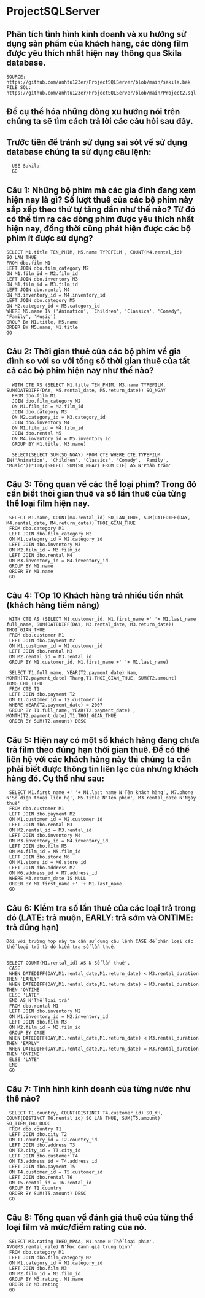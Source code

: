 # ProjectSQLServer
 
 ## Phân tích tình hình kinh doanh và xu hướng sử dụng sản phẩm của khách hàng, các dòng film được yêu thích nhất hiện nay thông qua Skila database.
    SOURCE: https://github.com/anhtu123er/ProjectSQLServer/blob/main/sakila.bak
    FILE SQL: https://github.com/anhtu123er/ProjectSQLServer/blob/main/Project2.sql
 ## Để cụ thể hóa những dòng xu hướng nói trên chúng ta sẽ tìm cách trả lời các câu hỏi sau đây.
 ## Trước tiên để tránh sử dụng sai sót về sử dụng database chúng ta sử dụng câu lệnh:
      USE Sakila
      GO
## Câu 1: Những bộ phim mà các gia đình đang xem hiện nay là gì? Số lượt thuê của các bộ phim này sắp xếp theo thứ tự tăng dần như thế nào? Từ đó có thể tìm ra các dòng phim được yêu thích nhất hiện nay, đồng thời cũng phát hiện được các bộ phim ít được sử dụng?
    SELECT M1.title TEN_PHIM, M5.name TYPEFILM , COUNT(M4.rental_id) SO_LAN_THUE
    FROM dbo.film M1
    LEFT JOIN dbo.film_category M2
    ON M1.film_id = M2.film_id
    LEFT JOIN dbo.inventory M3
    ON M1.film_id = M3.film_id
    LEFT JOIN dbo.rental M4
    ON M3.inventory_id = M4.inventory_id
    LEFT JOIN dbo.category M5
    ON M2.category_id = M5.category_id
    WHERE M5.name IN ('Animation', 'Children', 'Classics', 'Comedy', 'Family', 'Music')
    GROUP BY M1.title, M5.name
    ORDER BY M5.name, M1.title
    GO
##   Câu 2: Thời gian thuê của các bộ phim về gia đình so với so với tổng số thời gian thuê của tất cả các bộ phim hiện nay như thế nào? 
      WITH CTE AS (SELECT M1.title TEN_PHIM, M3.name TYPEFILM, SUM(DATEDIFF(DAY, M5.rental_date, M5.return_date)) SO_NGAY
      FROM dbo.film M1
      JOIN dbo.film_category M2
      ON M1.film_id = M2.film_id
      JOIN dbo.category M3
      ON M2.category_id = M3.category_id
      JOIN dbo.inventory M4
      ON M1.film_id = M4.film_id
      JOIN dbo.rental M5
      ON M4.inventory_id = M5.inventory_id
      GROUP BY M1.title, M3.name)

      SELECT(SELECT SUM(SO_NGAY) FROM CTE WHERE CTE.TYPEFILM IN('Animation', 'Children', 'Classics', 'Comedy', 'Family', 'Music'))*100/(SELECT SUM(SO_NGAY) FROM CTE) AS N'Phần trăm'
##   Câu 3: Tổng quan về các thể loại phim? Trong đó cần biết thòi gian thuê và số lần thuê của từng thể loại film hiện nay.
     SELECT M1.name, COUNT(m4.rental_id) SO_LAN_THUE, SUM(DATEDIFF(DAY, M4.rental_date, M4.return_date)) THOI_GIAN_THUE
     FROM dbo.category M1
     LEFT JOIN dbo.film_category M2
     ON M1.category_id = M2.category_id
     LEFT JOIN dbo.inventory M3
     ON M2.film_id = M3.film_id
     LEFT JOIN dbo.rental M4
     ON M3.inventory_id = M4.inventory_id
     GROUP BY M1.name
     ORDER BY M1.name
     GO
## Câu 4: TOp 10 Khách hàng trả nhiều tiền nhất (khách hàng tiềm năng)
     WITH CTE AS (SELECT M1.customer_id, M1.first_name +' '+ M1.last_name full_name, SUM(DATEDIFF(DAY, M3.rental_date, M3.return_date)) THOI_GIAN_THUE
     FROM dbo.customer M1
     LEFT JOIN dbo.payment M2
     ON M1.customer_id = M2.customer_id
     LEFT JOIN dbo.rental M3
     ON M2.rental_id = M3.rental_id
     GROUP BY M1.customer_id, M1.first_name +' '+ M1.last_name)

     SELECT T1.full_name, YEAR(T2.payment_date) Nam, MONTH(T2.payment_date) Thang,T1.THOI_GIAN_THUE, SUM(T2.amount) TONG_CHI_TIEU
     FROM CTE T1
     LEFT JOIN dbo.payment T2
     ON T1.customer_id = T2.customer_id
     WHERE YEAR(T2.payment_date) = 2007
     GROUP BY T1.full_name, YEAR(T2.payment_date) , MONTH(T2.payment_date),T1.THOI_GIAN_THUE
     ORDER BY SUM(T2.amount) DESC
##   Câu 5: Hiện nay có một số khách hàng đang chưa trả film theo đúng hạn thời gian thuê. Để có thể liên hệ với các khách hàng này thì chúng ta cần phải biết được thông tin liên lạc của nhưng khách hàng đó. Cụ thể như sau:

     SELECT M1.first_name +' '+ M1.last_name N'Tên khách hàng', M7.phone N'Số điện thoại liên hệ', M5.title N'Tên phim', M3.rental_date N'Ngày thuê'
     FROM dbo.customer M1
     LEFT JOIN dbo.payment M2
     ON M1.customer_id = M2.customer_id
     LEFT JOIN dbo.rental M3
     ON M2.rental_id = M3.rental_id
     LEFT JOIN dbo.inventory M4
     ON M3.inventory_id = M4.inventory_id
     LEFT JOIN dbo.film M5
     ON M4.film_id = M5.film_id
     LEFT JOIN dbo.store M6
     ON M1.store_id = M6.store_id
     LEFT JOIN dbo.address M7
     ON M6.address_id = M7.address_id
     WHERE M3.return_date IS NULL
     ORDER BY M1.first_name +' '+ M1.last_name
     GO
     
## Câu 6: Kiểm tra số lần thuê của các loại trả trong đó (LATE: trả muộn, EARLY: trả sớm và ONTIME: trả đúng hạn)  


    Đối với trường hợp này ta cần sử dụng câu lệnh CASE để phân loại các thể loại trả từ đó kiểm tra số lần thuê.
    
    
    SELECT COUNT(M1.rental_id) AS N'Số lần thuê', 
     CASE
     WHEN DATEDIFF(DAY,M1.rental_date,M1.return_date) < M3.rental_duration THEN 'EARLY'
     WHEN DATEDIFF(DAY,M1.rental_date,M1.return_date) = M3.rental_duration THEN 'ONTIME'
     ELSE 'LATE'
     END AS N'Thể loại trả'
     FROM dbo.rental M1
     LEFT JOIN dbo.inventory M2
     ON M1.inventory_id = M2.inventory_id
     LEFT JOIN dbo.film M3
     ON M2.film_id = M3.film_id
     GROUP BY CASE
     WHEN DATEDIFF(DAY,M1.rental_date,M1.return_date) < M3.rental_duration THEN 'EARLY'
     WHEN DATEDIFF(DAY,M1.rental_date,M1.return_date) = M3.rental_duration THEN 'ONTIME'
     ELSE 'LATE'
     END
     GO
     
##  Câu 7: Tình hình kinh doanh của từng nước như thê nào?
     SELECT T1.country, COUNT(DISTINCT T4.customer_id) SO_KH, COUNT(DISTINCT T6.rental_id) SO_LAN_THUE, SUM(T5.amount) SO_TIEN_THU_DUOC
     FROM dbo.country T1
     LEFT JOIN dbo.city T2
     ON T1.country_id = T2.country_id
     LEFT JOIN dbo.address T3
     ON T2.city_id = T3.city_id
     LEFT JOIN dbo.customer T4
     ON T3.address_id = T4.address_id
     LEFT JOIN dbo.payment T5
     ON T4.customer_id = T5.customer_id
     LEFT JOIN dbo.rental T6
     ON T5.rental_id = T6.rental_id
     GROUP BY T1.country
     ORDER BY SUM(T5.amount) DESC
     GO
##   Câu 8: Tổng quan về đánh giá thuê của từng thể loại film và mức/điểm rating của nó.
     SELECT M3.rating THEO_MPAA, M1.name N'Thể loại phim', AVG(M3.rental_rate) N'Mức đánh giá trung bình'
     FROM dbo.category M1
     LEFT JOIN dbo.film_category M2
     ON M1.category_id = M2.category_id
     LEFT JOIN dbo.film M3
     ON M2.film_id = M3.film_id
     GROUP BY M3.rating, M1.name
     ORDER BY M3.rating
     GO

 
